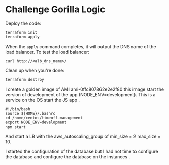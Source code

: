 # Challenge Gorilla Logic


Deploy the code:

```
terraform init
terraform apply
```

When the `apply` command completes, it will output the DNS name of the load balancer. To test the load balancer:

```
curl http://<alb_dns_name>/
```

Clean up when you're done:

```
terraform destroy
```

I create a golden image of AMI  ami-0ffc807862e2e2f80 this image start
the version of development of the app (NODE_ENV=development).
This is a service on the OS start the JS app .
```
#!/bin/bash
source ${HOME}/.bashrc
cd /home/centos/timeoff-management
export NODE_ENV=development
npm start
```
And start a LB with the aws_autoscaling_group of min_size = 2 max_size = 10.

I started the configuration of the database but I had not time to configure 
the database and configure the database on the instances .